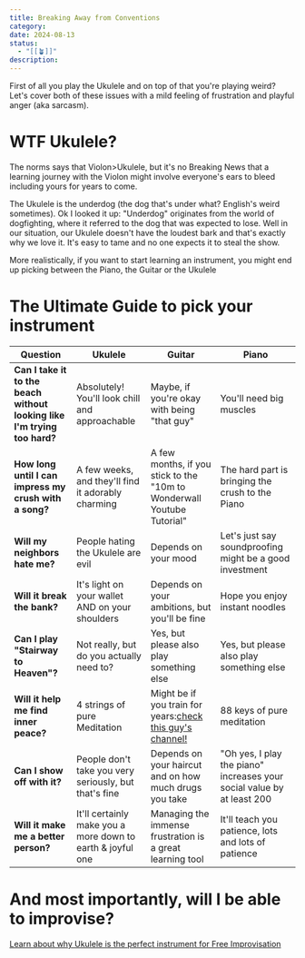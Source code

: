 ```yaml
---
title: Breaking Away from Conventions
category: 
date: 2024-08-13
status:
  - "[[🪴]]"
description:
---
```


First of all you play the Ukulele and on top of that you're playing weird?
Let's cover both of these issues with a mild feeling of frustration and playful anger (aka sarcasm).   
# WTF Ukulele?
The norms says that Violon>Ukulele, but it's no Breaking News that a learning journey with the Violon might involve everyone's ears to bleed including yours for years to come. 

The Ukulele is the underdog (the dog that's under what? English's weird sometimes). 
Ok I looked it up: "Underdog" originates from the world of dogfighting, where it referred to the dog that was expected to lose.
Well in our situation, our Ukulele doesn't have the loudest bark and that's exactly why we love it. It's easy to tame and no one expects it to steal the show. 

More realistically, if you want to start learning an instrument, you might end up picking between the Piano, the Guitar or the Ukulele
# The Ultimate Guide to pick your instrument

| **Question**                                                             | Ukulele                                                    | Guitar                                                                                          | Piano                                                                  |
| ------------------------------------------------------------------------ | ---------------------------------------------------------- | ----------------------------------------------------------------------------------------------- | ---------------------------------------------------------------------- |
| **Can I take it to the beach without looking like I'm trying too hard?** | Absolutely! You'll look chill and approachable             | Maybe, if you're okay with being "that guy"                                                     | You'll need big muscles                                                |
| **How long until I can impress my crush with a song?**                   | A few weeks, and they'll find it adorably charming         | A few months, if you stick to the "10m to Wonderwall Youtube Tutorial"                          | The hard part is bringing the crush to the Piano                       |
| **Will my neighbors hate me?**                                           | People hating the Ukulele are evil                         | Depends on your mood                                                                            | Let's just say soundproofing might be a good investment                |
| **Will it break the bank?**                                              | It's light on your wallet AND on your shoulders            | Depends on your ambitions, but you'll be fine                                                   | Hope you enjoy instant noodles                                         |
| **Can I play "Stairway to Heaven"?**                                     | Not really, but do you actually need to?                   | Yes, but please also play something else                                                        | Yes, but please also play something else                               |
| **Will it help me find inner peace?**                                    | 4 strings of pure Meditation                               | Might be if you train for years:[check this guy's channel!](https://www.youtube.com/@ecosticks) | 88 keys of pure meditation                                             |
| **Can I show off with it?**                                              | People don't take you very seriously, but that's fine      | Depends on your haircut and on how much drugs you take                                          | "Oh yes, I play the piano" increases your social value by at least 200 |
| **Will it make me a better person?**                                     | It'll certainly make you a more down to earth & joyful one | Managing the immense frustration is a great learning tool                                       | It'll teach you patience, lots and lots of patience                    |

# And most importantly, will I be able to improvise?

[Learn about why Ukulele is the perfect instrument for Free Improvisation](/notes/theukulele) 
